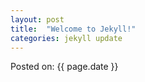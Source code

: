 ```yaml
---
layout: post
title:  "Welcome to Jekyll!"
categories: jekyll update
---
```


Posted on: {{ page.date }}
